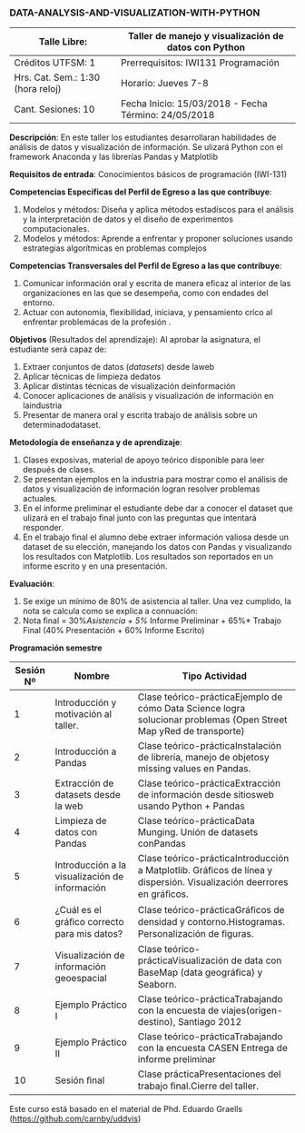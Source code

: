 ### DATA-ANALYSIS-AND-VISUALIZATION-WITH-PYTHON

| Talle Libre:  |  Taller de manejo y visualización de datos con Python     |   
|-----------------------------------------------------------------------|---|
| Créditos UTFSM: 1 |Prerrequisitos: IWI131 Programación                |
| Hrs. Cat. Sem.: 1:30 (hora reloj) | Horario: Jueves 7-8                |
| Cant. Sesiones: 10 | Fecha Inicio: 15/03/2018 - Fecha Término: 24/05/2018 |

**Descripción**: En este taller los estudiantes desarrollaran habilidades de análisis de datos y visualización de información. Se ulizará Python con el framework Anaconda y las librerías Pandas y Matplotlib

**Requisitos de entrada**: Conocimientos básicos de programación (IWI-131)

**Competencias Específicas del Perfil de Egreso a las que contribuye**: 

1. Modelos y métodos: Diseña y aplica métodos estadíscos para el análisis y la interpretación
de datos y el diseño de experimentos computacionales.
2. Modelos y métodos: Aprende a enfrentar y proponer soluciones usando estrategias
algorítmicas en problemas complejos


**Competencias Transversales del Perfil de Egreso a las que contribuye**:
1. Comunicar información oral y escrita de manera eficaz al interior de las organizaciones en las
que se desempeña, como con endades del entorno.
2. Actuar con autonomía, flexibilidad, iniciava, y pensamiento críco al enfrentar problemácas
de la profesión .


**Objetivos** (Resultados del aprendizaje): Al aprobar la asignatura, el estudiante será capaz de:

1. Extraer conjuntos de datos (_datasets_) desde laweb
2. Aplicar técnicas de limpieza dedatos
3. Aplicar distintas técnicas de visualización deinformación
4. Conocer aplicaciones de análisis y visualización de información en laindustria
5. Presentar de manera oral y escrita trabajo de análisis sobre un determinadodataset.

**Metodología de enseñanza y de aprendizaje**:
1. Clases exposivas, material de apoyo teórico disponible para leer después de clases.
2. Se presentan ejemplos en la industria para mostrar como el análisis de datos y visualización de
información logran resolver problemas actuales.
3. En el informe preliminar el estudiante debe dar a conocer el dataset que ulizará en el trabajo
final junto con las preguntas que intentará responder.
4. En el trabajo final el alumno debe extraer información valiosa desde un dataset de su elección,
manejando los datos con Pandas y visualizando los resultados con Matplotlib. Los resultados
son reportados en un informe escrito y en una presentación.


**Evaluación**:
1. Se exige un mínimo de 80% de asistencia al taller. Una vez cumplido, la nota se calcula como se
explica a connuación:
2. Nota final = 30%*Asistencia + 5%* Informe Preliminar + 65%* Trabajo Final (40% Presentación +
60% Informe Escrito)


**Programación semestre**

| **Sesión Nº** | **Nombre** | **Tipo Actividad** |
| --- | --- | --- |
|1 | Introducción y motivación al taller. | Clase teórico-prácticaEjemplo de cómo Data Science logra solucionar problemas (Open Street Map yRed de transporte) |
|2| Introducción a Pandas | Clase teórico-prácticaInstalación de librería, manejo de objetosy missing values en Pandas. |
|3| Extracción de datasets desde la web | Clase teórico-prácticaExtracción de información desde sitiosweb usando Python + Pandas |
|4| Limpieza de datos con Pandas | Clase teórico-prácticaData Munging. Unión de datasets conPandas |
|5 | Introducción a la visualización de información | Clase teórico-prácticaIntroducción a Matplotlib. Gráﬁcos de línea y dispersión. Visualización deerrores en gráﬁcos. |
|6 | ¿Cuál es el gráﬁco correcto para mis datos? | Clase teórico-prácticaGráﬁcos de densidad y contorno.Histogramas. Personalización de ﬁguras. |
| 7 | Visualización de información geoespacial | Clase teórico-prácticaVisualización de data con BaseMap (data geográﬁca) y Seaborn. |
|8 | Ejemplo Práctico I | Clase teórico-prácticaTrabajando con la encuesta de viajes(origen-destino), Santiago 2012 |
| 9 | Ejemplo Práctico II | Clase teórico-prácticaTrabajando con la encuesta CASEN Entrega de informe preliminar |
| 10 | Sesión ﬁnal | Clase prácticaPresentaciones del trabajo ﬁnal.Cierre del taller. |

Este curso está basado en el material de Phd. Eduardo Graells (https://github.com/carnby/uddvis)
